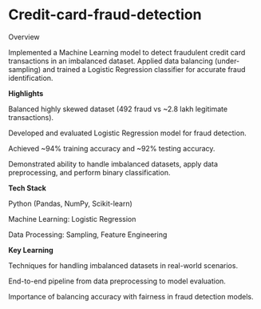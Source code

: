 # Credit-card-fraud-detection
Overview

Implemented a Machine Learning model to detect fraudulent credit card transactions in an imbalanced dataset. Applied data balancing (under-sampling) and trained a Logistic Regression classifier for accurate fraud identification.

**Highlights**

Balanced highly skewed dataset (492 fraud vs ~2.8 lakh legitimate transactions).

Developed and evaluated Logistic Regression model for fraud detection.

Achieved ~94% training accuracy and ~92% testing accuracy.

Demonstrated ability to handle imbalanced datasets, apply data preprocessing, and perform binary classification.

**Tech Stack**

Python (Pandas, NumPy, Scikit-learn)

Machine Learning: Logistic Regression

Data Processing: Sampling, Feature Engineering

 **Key Learning**

Techniques for handling imbalanced datasets in real-world scenarios.

End-to-end pipeline from data preprocessing to model evaluation.

Importance of balancing accuracy with fairness in fraud detection models.
